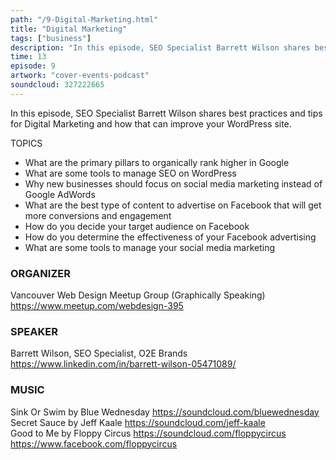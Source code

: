 ```yaml
---
path: "/9-Digital-Marketing.html"
title: "Digital Marketing"
tags: ["business"]
description: "In this episode, SEO Specialist Barrett Wilson shares best practices and tips for Digital Marketing and how that can improve your WordPress site."
time: 13
episode: 9
artwork: "cover-events-podcast"
soundcloud: 327222665
---
```

In this episode, SEO Specialist Barrett Wilson shares best practices and tips for Digital Marketing and how that can improve your WordPress site.

TOPICS

- What are the primary pillars to organically rank higher in Google 
- What are some tools to manage SEO on WordPress
- Why new businesses should focus on social media marketing instead of Google AdWords
- What are the best type of content to advertise on Facebook that will get more conversions and engagement
- How do you decide your target audience on Facebook
- How do you determine the effectiveness of your Facebook advertising
- What are some tools to manage your social media marketing
 
### ORGANIZER
Vancouver Web Design Meetup Group (Graphically Speaking)  
https://www.meetup.com/webdesign-395
 
### SPEAKER
Barrett Wilson, SEO Specialist, O2E Brands  
https://www.linkedin.com/in/barrett-wilson-05471089/
 
### MUSIC
Sink Or Swim by Blue Wednesday https://soundcloud.com/bluewednesday  
Secret Sauce by Jeff Kaale https://soundcloud.com/jeff-kaale  
Good to Me by Floppy Circus https://soundcloud.com/floppycircus https://www.facebook.com/floppycircus 
